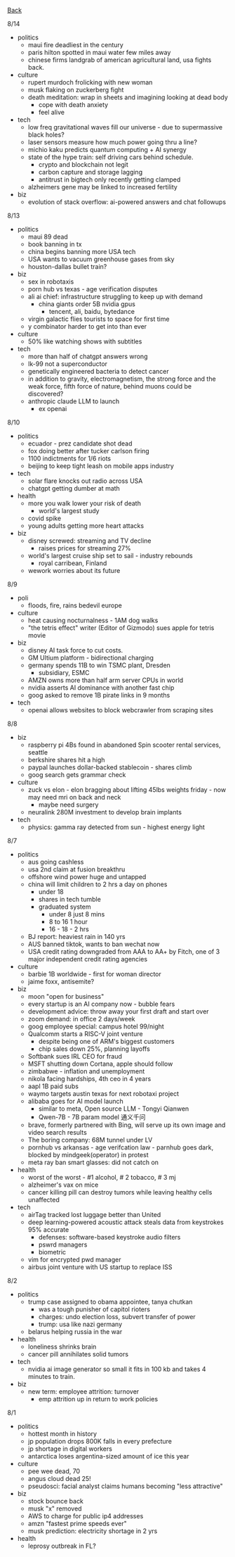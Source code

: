 [Back](./index.md)

8/14
- politics
  - maui fire deadliest in the century
  - paris hilton spotted in maui water few miles away
  - chinese firms landgrab of american agricultural land, usa fights back.
- culture
  - rupert murdoch frolicking with new woman
  - musk flaking on zuckerberg fight
  - death meditation:  wrap in sheets and imagining looking at dead body
    - cope with death anxiety
    - feel alive
- tech
  - low freq gravitational waves fill our universe - due to supermassive black holes?
  - laser sensors measure how much power going thru a line?
  - michio kaku predicts quantum computing + AI synergy
  - state of the hype train: self driving cars behind schedule.
    - crypto and blockchain not legit
    - carbon capture and storage lagging
    - antitrust in bigtech only recently getting clamped
  - alzheimers gene may be linked to increased fertility
- biz
  - evolution of stack overflow: ai-powered answers and chat followups

8/13
- politics
  - maui 89 dead
  - book banning in tx
  - china begins banning more USA tech
  - USA wants to vacuum greenhouse gases from sky
  - houston-dallas bullet train?
- biz
  - sex in robotaxis
  - porn hub vs texas - age verification disputes
  - ali ai chief: infrastructure struggling to keep up with demand
    - china giants order 5B nvidia gpus
      - tencent, ali, baidu, bytedance
  - virgin galactic flies tourists to space for first time
  - y combinator harder to get into than ever
- culture
  - 50% like watching shows with subtitles
- tech
  - more than half of chatgpt answers wrong
  - lk-99 not a superconductor
  - genetically engineered bacteria to detect cancer
  - in addition to gravity, electromagnetism, the strong force and the weak force, fifth force of nature, behind muons could be discovered?
  - anthropic claude LLM to launch
    - ex openai

8/10

- politics
  - ecuador - prez candidate shot dead
  - fox doing better after tucker carlson firing
  - 1100 indictments for 1/6 riots
  - beijing to keep tight leash on mobile apps industry
- tech
  - solar flare knocks out radio across USA
  - chatgpt getting dumber at math
- health
  - more you walk lower your risk of death
    - world's largest study
  - covid spike
  - young adults getting more heart attacks
- biz
  - disney screwed: streaming and TV decline
    - raises prices for streaming 27%
  - world's largest cruise ship set to sail - industry rebounds
    - royal carribean, Finland
  - wework worries about its future

8/9

- poli
  - floods, fire, rains bedevil europe
- culture
  - heat causing nocturnalness - 1AM dog walks
  - "the tetris effect" writer (Editor of Gizmodo) sues apple for tetris movie
- biz
  - disney AI task force to cut costs.
  - GM Ultium platform - bidirectional charging
  - germany spends 11B to win TSMC plant, Dresden
    - subsidiary, ESMC
  - AMZN owns more than half arm server CPUs in world
  - nvidia asserts AI dominance with another fast chip
  - goog asked to remove 1B pirate links in 9 months
- tech
  - openai allows websites to block webcrawler from scraping sites

8/8

- biz
  - raspberry pi 4Bs found in abandoned Spin scooter rental services, seattle
  - berkshire shares hit a high
  - paypal launches dollar-backed stablecoin - shares climb
  - goog search gets grammar check
- culture
  - zuck vs elon - elon bragging about lifting 45lbs weights friday - now may need mri on back and neck
    - maybe need surgery
  - neuralink 280M investment to develop brain implants
- tech
  - physics: gamma ray detected from sun - highest energy light


8/7

- politics
  - aus going cashless
  - usa 2nd claim at fusion breakthru
  - offshore wind power huge and untapped
  - china will limit children to 2 hrs a day on phones
    - under 18
    - shares in tech tumble
    - graduated system
      - under 8 just 8 mins
      - 8 to 16 1 hour
      - 16 - 18 - 2 hrs
  - BJ report: heaviest rain in 140 yrs
  - AUS banned tiktok, wants to ban wechat now
  - USA credit rating downgraded from AAA to AA+ by Fitch, one of 3 major independent credit rating agencies
- culture
  - barbie 1B worldwide - first for woman director
  - jaime foxx, antisemite?
- biz
  - moon "open for business"
  - every startup is an AI company now - bubble fears
  - development advice:  throw away your first draft and start over
  - zoom demand: in office 2 days/week
  - goog employee special: campus hotel 99/night
  - Qualcomm starts a RISC-V joint venture
    - despite being one of ARM's biggest customers
    - chip sales down 25%, planning layoffs
  - Softbank sues IRL CEO for fraud
  - MSFT shutting down Cortana, apple should follow
  - zimbabwe - inflation and unemployment
  - nikola facing hardships, 4th ceo in 4 years
  - aapl 1B paid subs
  - waymo targets austin texas for next robotaxi project
  - alibaba goes for AI model launch
    - similar to meta, Open source LLM - Tongyi Qianwen
    - Qwen-7B - 7B param model 通义千问
  - brave, formerly partnered with Bing, will serve up its own image and video search results
  - The boring company: 68M tunnel under LV
  - pornhub vs arkansas - age verifcation law - parnhub goes dark, blocked by mindgeek(operator) in protest
  - meta ray ban smart glasses: did not catch on
- health
  - worst of the worst - #1 alcohol, # 2 tobacco, # 3 mj
  - alzheimer's vax on mice
  - cancer killing pill can destroy tumors while leaving healthy cells unaffected
- tech
  - airTag tracked lost luggage better than United
  - deep learning-powered acoustic attack steals data from keystrokes 95% accurate
    - defenses: software-based keystroke audio filters
    - pswrd managers
    - biometric
  - vim for encrypted pwd manager
  - airbus joint venture with US startup to replace ISS

8/2

- politics
  - trump case assigned to obama appointee, tanya chutkan
    - was a tough punisher of capitol rioters
    - charges: undo election loss, subvert transfer of power
    - trump: usa like nazi germany
  - belarus helping russia in the war
- health
  - loneliness shrinks brain
  - cancer pill annihilates solid tumors
- tech
  - nvidia ai image generator so small it fits in 100 kb and takes 4 minutes to train.
- biz
  - new term: employee attrition: turnover
    - emp attrition up in return to work policies

8/1

- politics
  - hottest month in history
  - jp population drops 800K falls in every prefecture
  - jp shortage in digital workers
  - antarctica loses argentina-sized amount of ice this year
- culture
  - pee wee dead, 70
  - angus cloud dead 25!
  - pseudosci: facial analyst claims humans becoming "less attractive"
- biz
  - stock bounce back
  - musk "x" removed
  - AWS to charge for public ip4 addresses
  - amzn "fastest prime speeds ever"
  - musk prediction: electricity shortage in 2 yrs
- health
  - leprosy outbreak in FL?